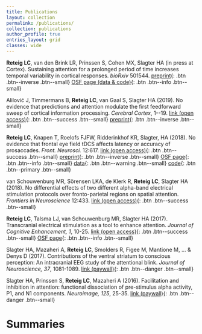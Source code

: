 ```yaml
---
title: Publications
layout: collection
permalink: /publications/
collection: publications
author_profile: true
entries_layout: grid
classes: wide
---
```


**Reteig LC**, van den Brink LR, Prinssen S, Cohen MX, Slagter HA (in press at Cortex). Sustaining attention for a prolonged period of time increases temporal variability in cortical responses. *bioRxiv* 501544. [preprint](https://doi.org/10.1101/501544){: .btn .btn--inverse .btn--small} [OSF page (data & code)](https://doi.org/10.17605/OSF.IO/EMF9H){: .btn .btn--info .btn--small}

Alilović J, Timmermans B, **Reteig LC**, van Gaal S, Slagter HA (2019). No evidence that predictions and attention modulate the first feedforward sweep of cortical information processing. *Cerebral Cortex*, 1--19. [link (open access)](https://doi.org/10.1093/cercor/bhz038){: .btn .btn--success .btn--small} [preprint](https://doi.org/10.1101/351965){: .btn .btn--inverse .btn--small} 

**Reteig LC**, Knapen T, Roelofs FJFW, Ridderinkhof KR, Slagter, HA (2018). No evidence that frontal eye field tDCS affects latency or accuracy of prosaccades. *Front. Neurosci.* 12:617. [link (open access)](https://doi.org/10.3389/fnins.2018.00617){: .btn .btn--success .btn--small} [preprint](https://doi.org/10.1101/351304){: .btn .btn--inverse .btn--small} [OSF page](https://osf.io/8jpv9){: .btn .btn--info .btn--small} [data](https://doi.org/10.21942/uva.6462770){: .btn .btn--warning .btn--small} [code](https://github.com/lcreteig/sacc-tDCS){: .btn .btn--primary .btn--small}

van Schouwenburg MR, Sörensen LKA, de Klerk R, **Reteig LC**, Slagter HA (2018). No differential effects of two different alpha-band electrical stimulation protocols over fronto-parietal regions on spatial attention. *Frontiers in Neuroscience* 12:433. [link (open access)](https://doi.org/10.3389/fnins.2018.00433){: .btn .btn--success .btn--small}

**Reteig LC**, Talsma LJ, van Schouwenburg MR, Slagter HA (2017). Transcranial electrical stimulation as a tool to enhance attention. *Journal of Cognitive Enhancement, 1*, 10-25. [link (open access)](https://doi.org/10.1007/s41465-017-0010-y){: .btn .btn--success .btn--small} [OSF page](https://osf.io/kqvap/){: .btn .btn--info .btn--small}

Slagter HA, Mazaheri A, **Reteig LC**, Smolders R, Figee M, Mantione M, ... & Denys D (2017). Contributions of the ventral striatum to conscious perception: An intracranial EEG study of the attentional blink. *Journal of Neuroscience, 37*, 1081-1089. [link (paywall)](https://doi.org/10.1523/JNEUROSCI.2282-16.2016){: .btn .btn--danger .btn--small}

Slagter HA, Prinssen S, **Reteig LC**, Mazaheri A (2016). Facilitation and inhibition in attention: functional dissociation of pre-stimulus alpha activity, P1, and N1 components. *Neuroimage, 125*, 25-35. [link (paywall)](https://doi.org/10.1016/j.neuroimage.2015.09.058){: .btn .btn--danger .btn--small}

# Summaries
